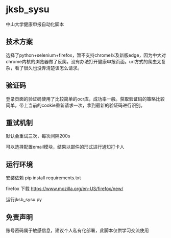 # jksb_sysu

中山大学健康申报自动化脚本

## 技术方案

选择了python+selenium+firefox，暂不支持chrome以及新版edge，因为中大对chrome内核的浏览器做了反爬，没有办法打开健康申报页面。url方式的爬虫太复杂，看了很久也没弄清楚该怎么请求。

## 验证码

登录页面的验证码使用了比较简单的ocr库，成功率一般。获取验证码的策略比较简单，带上当前的cookie重新请求一次，拿到最新的验证码进行识别。

## 重试机制

默认会重试三次，每次间隔200s

可以选择配置email模块，结果以邮件的形式进行通知打卡人

## 运行环境
安装依赖
pip install requirements.txt

firefox 下载  https://www.mozilla.org/en-US/firefox/new/

运行jksb_sysu.py
## 免责声明
账号密码属于敏感信息，建议个人私有化部署，此脚本仅供学习交流使用